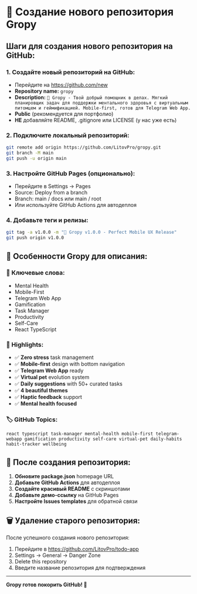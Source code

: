 # 🚀 Создание нового репозитория Gropy

## Шаги для создания нового репозитория на GitHub:

### 1. Создайте новый репозиторий на GitHub:
- Перейдите на https://github.com/new
- **Repository name:** `gropy`
- **Description:** `🌸 Gropy - Твой добрый помощник в делах. Мягкий планировщик задач для поддержки ментального здоровья с виртуальным питомцем и геймификацией. Mobile-first, готов для Telegram Web App.`
- **Public** (рекомендуется для портфолио)
- **НЕ** добавляйте README, .gitignore или LICENSE (у нас уже есть)

### 2. Подключите локальный репозиторий:
```bash
git remote add origin https://github.com/LitovPro/gropy.git
git branch -M main
git push -u origin main
```

### 3. Настройте GitHub Pages (опционально):
- Перейдите в Settings → Pages
- Source: Deploy from a branch
- Branch: main / docs или main / root
- Или используйте GitHub Actions для автодеплоя

### 4. Добавьте теги и релизы:
```bash
git tag -a v1.0.0 -m "🎉 Gropy v1.0.0 - Perfect Mobile UX Release"
git push origin v1.0.0
```

## 📱 Особенности Gropy для описания:

### 🎯 Ключевые слова:
- Mental Health
- Mobile-First
- Telegram Web App
- Gamification
- Task Manager
- Productivity
- Self-Care
- React TypeScript

### 🌟 Highlights:
- ✅ **Zero stress** task management
- ✅ **Mobile-first** design with bottom navigation
- ✅ **Telegram Web App** ready
- ✅ **Virtual pet** evolution system
- ✅ **Daily suggestions** with 50+ curated tasks
- ✅ **4 beautiful themes**
- ✅ **Haptic feedback** support
- ✅ **Mental health focused**

### 🏷️ GitHub Topics:
```
react typescript task-manager mental-health mobile-first telegram-webapp gamification productivity self-care virtual-pet daily-habits habit-tracker wellbeing
```

## 🔗 После создания репозитория:

1. **Обновите package.json** homepage URL
2. **Добавьте GitHub Actions** для автодеплоя
3. **Создайте красивый README** с скриншотами
4. **Добавьте демо-ссылку** на GitHub Pages
5. **Настройте Issues templates** для обратной связи

## 🗑️ Удаление старого репозитория:

После успешного создания нового репозитория:
1. Перейдите в https://github.com/LitovPro/todo-app
2. Settings → General → Danger Zone
3. Delete this repository
4. Введите название репозитория для подтверждения

---

**Gropy готов покорить GitHub! 🌟**
